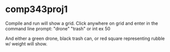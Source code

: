comp343proj1
============
Compile and run will show a grid. Click anywhere on grid and enter in the command line prompt:
"drone"
"trash"
or int ex 50

And either a green drone, black trash can, or red square representing rubble w/ weight will show.
